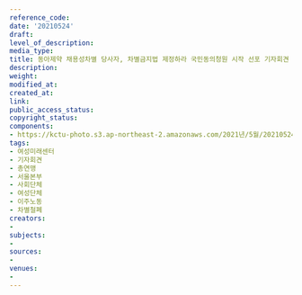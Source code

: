 ```yaml
---
reference_code: 
date: '20210524'
draft: 
level_of_description: 
media_type: 
title: 동아제약 채용성차별 당사자, 차별금지법 제정하라 국민동의청원 시작 선포 기자회견
description: 
weight: 
modified_at: 
created_at: 
link: 
public_access_status: 
copyright_status: 
components:
- https://kctu-photo.s3.ap-northeast-2.amazonaws.com/2021년/5월/20210524-동아제약+채용성차별+당사자,+차별금지법+제정하라+국민동의청원+시작+선포+기자회견_여성미래센터_기자회견_총연맹_서울본부_사회단체_여성단체_이주노동_차별철폐/_1D20215.jpg
tags:
- 여성미래센터
- 기자회견
- 총연맹
- 서울본부
- 사회단체
- 여성단체
- 이주노동
- 차별철폐
creators:
- 
subjects:
- 
sources:
- 
venues:
- 
---
```

